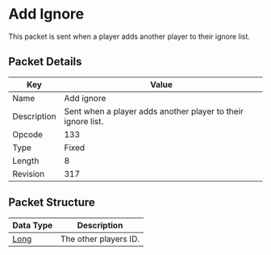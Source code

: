# Add Ignore
This packet is sent when a player adds another player to their ignore list.

## Packet Details
| Key | Value |
|--|--|
| Name | Add ignore |
| Description | Sent when a player adds another player to their ignore list. |
| Opcode | 133 |
| Type | Fixed |
| Length | 8 |
| Revision | 317 |

## Packet Structure
| Data Type | Description |
|--|--|
| [Long](/Data-Types.html#common-data-types) | The other players ID. |
